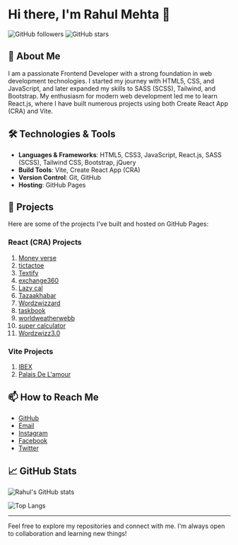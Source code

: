 # Hi there, I'm Rahul Mehta 👋

![GitHub followers](https://img.shields.io/github/followers/whoisrahulmehta?label=Follow&style=social)
![GitHub stars](https://img.shields.io/github/stars/whoisrahulmehta?label=Stars)

## 🚀 About Me

I am a passionate Frontend Developer with a strong foundation in web development technologies. I started my journey with HTML5, CSS, and JavaScript, and later expanded my skills to SASS (SCSS), Tailwind, and Bootstrap. My enthusiasm for modern web development led me to learn React.js, where I have built numerous projects using both Create React App (CRA) and Vite.

## 🛠️ Technologies & Tools

- **Languages & Frameworks**: HTML5, CSS3, JavaScript, React.js, SASS (SCSS), Tailwind CSS, Bootstrap, jQuery
- **Build Tools**: Vite, Create React App (CRA)
- **Version Control**: Git, GitHub
- **Hosting**: GitHub Pages

## 🌟 Projects

Here are some of the projects I've built and hosted on GitHub Pages:

### React (CRA) Projects

1. [Money verse](https://whoisrahulmehta.github.io/moneyverse/)
2. [tictactoe](https://whoisrahulmehta.github.io/livetictactoe/)
3. [Textify](https://whoisrahulmehta.github.io/textify/)
4. [exchange360](https://whoisrahulmehta.github.io/exchange360/)
5. [Lazy cal](https://whoisrahulmehta.github.io/lazycal/)
6. [Tazaakhabar](https://whoisrahulmehta.github.io/tazaakhabar/)
7. [Wordzwizzard](https://whoisrahulmehta.github.io/wordzwizzard/)
8. [taskbook](https://whoisrahulmehta.github.io/taskbook)
9. [worldweatherwebb](https://whoisrahulmehta.github.io/worldweatherwebb/#/)
10. [super calculator](https://whoisrahulmehta.github.io/supcalculator/)
11. [Wordzwizz3.0](https://whoisrahulmehta.github.io/wordzwizz3.0/)

### Vite Projects

1.  [IBEX](https://whoisrahulmehta.github.io/ibex/)
2.  [Palais De L'amour](https://whoisrahulmehta.github.io/thepalace/#/)

## 📫 How to Reach Me

- [GitHub](https://github.com/whoisrahulmehta)
- [Email](mehtasofficial@gmail.com)
- [Instagram](https://www.instagram.com/whoisrahulmehta?igsh=cTJvZWY1MTE5N2li)
- [Facebook](https://www.facebook.com/mehta.rahul.rm007?mibextid=JRoKGi)
- [Twitter](https://x.com/whoisrahulmehta?t=31IvCZW3XTiOqPdsYsQg-g&s=09)


## 📈 GitHub Stats

![Rahul's GitHub stats](https://github-readme-stats.vercel.app/api?username=whoisrahulmehta&show_icons=true&theme=radical)

![Top Langs](https://github-readme-stats.vercel.app/api/top-langs/?username=whoisrahulmehta&layout=compact&theme=radical)

---

Feel free to explore my repositories and connect with me. I'm always open to collaboration and learning new things!

